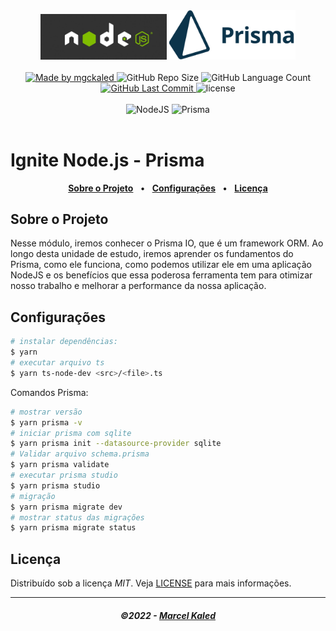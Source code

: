 <!-- markdownlint-disable MD010 -->
<!-- markdownlint-disable MD033 -->
<!-- markdownlint-disable MD041 -->

<div align="center">
   <img alt="Node.js" src=".github/assets/nodejs-logo.jpg" width="40%"/>
   <img alt="Node.js" src=".github/assets/prisma.png" width="40%"/>
</div>
<br>

<div align="center">
   <a href="https://github.com/mgckaled">
      <img alt="Made by mgckaled" src="https://img.shields.io/badge/made%20by-mgckaled-yellow">
   </a>
   <img alt="GitHub Repo Size" src="https://img.shields.io/github/repo-size/mgckaled/ignite-nodejs_prisma">
   <img alt="GitHub Language Count" src="https://img.shields.io/github/languages/count/mgckaled/ignite-nodejs_prisma">
   <a href="https://github.com/mgckaled/ignite-nodejs_prisma/commits/main">
      <img alt="GitHub Last Commit" src="https://img.shields.io/github/last-commit/mgckaled/ignite-nodejs_prisma">
   </a>
   <img alt="license" src="https://img.shields.io/github/license/mgckaled/ignite-nodejs_prisma">
</div>
<br>

<div align="center">
  <a>
    <img alt="NodeJS" src="https://img.shields.io/badge/node.js-6DA55F?style=for-the-badge&logo=node.js&logoColor=white"/>
    <img alt="Prisma" src="https://img.shields.io/badge/Prisma-3982CE?style=for-the-badge&logo=Prisma&logoColor=white"/>
  <a/>
</div>

<br>

# Ignite Node.js - Prisma

<div align="center">

[**Sobre o Projeto**](#sobre-o-projeto) &nbsp;&nbsp;**•**&nbsp;&nbsp;
[**Configurações**](#configurações) &nbsp;&nbsp;**•**&nbsp;&nbsp;
[**Licença**](#licença)

</div>

## Sobre o Projeto

Nesse módulo, iremos conhecer o Prisma IO, que é um framework ORM. Ao longo desta unidade de estudo, iremos aprender os fundamentos do Prisma, como ele funciona, como podemos utilizar ele em uma aplicação NodeJS e os benefícios que essa poderosa ferramenta tem para otimizar nosso trabalho e melhorar a performance da nossa aplicação.

## Configurações

```bash
# instalar dependências:
$ yarn
# executar arquivo ts
$ yarn ts-node-dev <src>/<file>.ts
```

Comandos Prisma:

```bash
# mostrar versão
$ yarn prisma -v
# iniciar prisma com sqlite
$ yarn prisma init --datasource-provider sqlite
# Validar arquivo schema.prisma
$ yarn prisma validate
# executar prisma studio
$ yarn prisma studio
# migração
$ yarn prisma migrate dev
# mostrar status das migrações
$ yarn prisma migrate status
```

## Licença

Distribuído sob a licença _MIT_. Veja [LICENSE](LICENSE) para mais informações.

---

<h5 align="center">
  &copy;2022 - <a href="https://github.com/mgckaled/">Marcel Kaled</a>
</h5>

